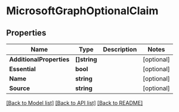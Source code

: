 # MicrosoftGraphOptionalClaim

## Properties

Name | Type | Description | Notes
------------ | ------------- | ------------- | -------------
**AdditionalProperties** | **[]string** |  | [optional] 
**Essential** | **bool** |  | [optional] 
**Name** | **string** |  | [optional] 
**Source** | **string** |  | [optional] 

[[Back to Model list]](../README.md#documentation-for-models) [[Back to API list]](../README.md#documentation-for-api-endpoints) [[Back to README]](../README.md)


